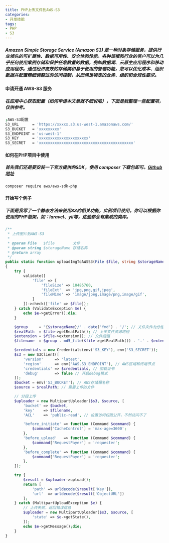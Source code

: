 ```yaml
---
title: PHP上传文件到AWS-S3
categories: 
- 开发技能
tags: 
- PHP
- S3
---
```


##### Amazon Simple Storage Service (Amazon S3) 是一种对象存储服务，提供行业领先的可扩展性、数据可用性、安全性和性能。各种规模和行业的客户可以为几乎任何使用案例存储和保护任意数量的数据，例如数据湖、云原生应用程序和移动应用程序。通过经济高效的存储类和易于使用的管理功能，您可以优化成本、组织数据并配置精细调整过的访问控制，从而满足特定的业务、组织和合规性要求。
<!--more-->

#### 申请开通 AWS-S3 服务

##### 在应用中心获取配置（如何申请本文章就不细说啦），下面是我整理一些配置项，仅供参考。

``` bash
;AWS-S3配置
S3_URL      = 'https://xxxxx.s3.us-west-1.amazonaws.com/'
S3_BUCKET   = 'xxxxxxxxx'
S3_ENDPOINT = 'us-west-1'
S3_KEY      = 'xxxxxxxxxxxxxxxxxxxxxx'
S3_SECRET   = 'xxxxxxxxxxxxxxxxxxxxxxxxxxxxxxxxxxxxxxxxxx'
```

#### 如何在PHP项目中使用

##### 首先我们还是要安装一下官方提供的SDK，使用 composer 下载包即可。[Github地址](github：https://github.com/aws/aws-sdk-php)

``` bash
composer require aws/aws-sdk-php
```

#### 开始写个例子

##### 下面是我写了一个静态方法来使用S3的相关功能，实例项目使用，你可以根据你使用的PHP框架，如：laravel、yii等，这些都会有集成的类库。

``` php
/**
 * 上传图片到AWS-S3
 *
 * @param File   $file        文件
 * @param string $storageName 存储名称
 * @return array
 */
public static function uploadImgToAWSS3(File $file, string $storageName)
{
    try {
        validate([
            'file' => [
                'fileSize' => 10485760,
                'fileExt'  => 'jpg,png,gif,jpeg',
                'fileMime' => 'image/jpeg,image/png,image/gif',
            ]
        ])->check(['file' => $file]);
    } catch (ValidateException $e) {
        echo $e->getError();die;
    }

    $group     = "{$storageName}/" . date('Ymd') . '/'; // 文件夹作为分组对象处理
    $realPath  = $file->getRealPath(); // 上传文件资源路径
    $extension = $file->extension(); // 文件后缀
    $filename  = $group . md5_file($file->getRealPath()) . '.' . $extension; // 新地址文件名称

    $credentials = new Credentials(env('S3_KEY'), env('S3_SECRET'));
    $s3 = new S3Client([
        'version'     => 'latest',
        'region'      => env('AWS.S3_ENDPOINT'), // AWS区域和终端节点
        'credentials' => $credentials, // 加载证书
        'debug'       => false // 开启debug模式
    ]);
    $bucket = env('S3_BUCKET'); // AWS存储桶名称
    $source = $realPath; // 需要上传的文件

    // 分段上传
    $uploader = new MultipartUploader($s3, $source, [
        'bucket' => $bucket,
        'key'    => $filename,
        'ACL'    => 'public-read', // 设置访问权限公开，不然访问不了

        'before_initiate' => function (Command $command) {
            $command['CacheControl'] = 'max-age=3600';
        },
        'before_upload'   => function (Command $command) {
            $command['RequestPayer'] = 'requester';
        },
        'before_complete' => function (Command $command) {
            $command['RequestPayer'] = 'requester';
        },
    ]);

    try {
        $result = $uploader->upload();
        return [
            'path' => urldecode($result['Key']),
            'url'  => urldecode($result['ObjectURL'])
        ];
    } catch (MultipartUploadException $e) {
        // 上传失败，返回错误信息
        $uploader = new MultipartUploader($s3, $source, [
            'state' => $e->getState(),
        ]);
        echo $e->getMessage();die;
    }
}
```